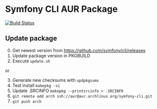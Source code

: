 # Symfony CLI AUR Package
[![Build Status](https://travis-ci.com/famoser/symfony-cli-aur.svg?branch=master)](https://travis-ci.com/famoser/symfony-cli-aur)

## Update package

0. Get newest version from https://github.com/symfony/cli/releases
1. Update package version in PKGBUILD
2. Execute `update.sh`

or 

3. Generate new checksums with `updpkgsums`
4. Test install `makepkg -si`
5. Update .SRCINFO `makepkg --printsrcinfo > .SRCINFO`
6. `git remote add arch ssh://aur@aur.archlinux.org/symfony-cli.git`
7. `git push arch`
